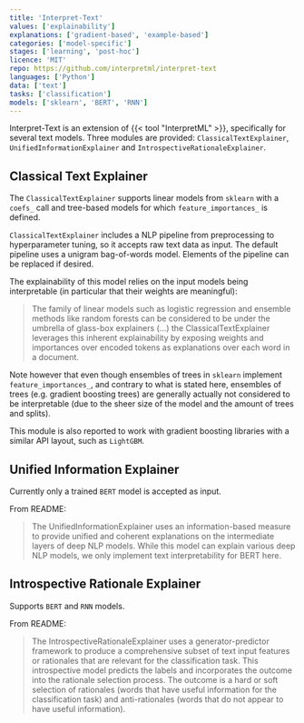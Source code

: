 ```yaml
---
title: 'Interpret-Text'
values: ['explainability']
explanations: ['gradient-based', 'example-based']
categories: ['model-specific']
stages: ['learning', 'post-hoc']
licence: 'MIT'
repo: https://github.com/interpretml/interpret-text
languages: ['Python']
data: ['text']
tasks: ['classification']
models: ['sklearn', 'BERT', 'RNN']
---
```


Interpret-Text is an extension of {{< tool "InterpretML" >}}, specifically for several text models.
Three modules are provided: `ClassicalTextExplainer`, `UnifiedInformationExplainer` and `IntrospectiveRationaleExplainer`.

## Classical Text Explainer

The `ClassicalTextExplainer` supports linear models from `sklearn` with a `coefs_` call and tree-based models for which `feature_importances_` is defined.

`ClassicalTextExplainer` includes a NLP pipeline from preprocessing to hyperparameter tuning, so it accepts raw text data as input.
The default pipeline uses a unigram bag-of-words model.
Elements of the pipeline can be replaced if desired.

The explainability of this model relies on the input models being interpretable (in particular that their weights are meaningful):

> The family of linear models such as logistic regression and ensemble methods like random forests can be considered to be under the umbrella of glass-box explainers (...) the ClassicalTextExplainer leverages this inherent explainability by exposing weights and importances over encoded tokens as explanations over each word in a document.

Note however that even though ensembles of trees in `sklearn` implement `feature_importances_`, and contrary to what is stated here, ensembles of trees (e.g. gradient boosting trees) are generally actually not considered to be interpretable (due to the sheer size of the model and the amount of trees and splits).

This module is also reported to work with gradient boosting libraries with a similar API layout, such as `LightGBM`.

## Unified Information Explainer

Currently only a trained `BERT` model is accepted as input.

From README:

> The UnifiedInformationExplainer uses an information-based measure to provide unified and coherent explanations on the intermediate layers of deep NLP models. While this model can explain various deep NLP models, we only implement text interpretability for BERT here.

## Introspective Rationale Explainer

Supports `BERT` and `RNN` models.

From README:

> The IntrospectiveRationaleExplainer uses a generator-predictor framework to produce a comprehensive subset of text input features or rationales that are relevant for the classification task. This introspective model predicts the labels and incorporates the outcome into the rationale selection process. The outcome is a hard or soft selection of rationales (words that have useful information for the classification task) and anti-rationales (words that do not appear to have useful information).

